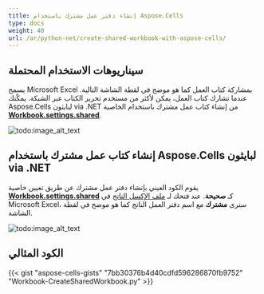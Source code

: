 ```yaml
---
title: إنشاء دفتر عمل مشترك باستخدام Aspose.Cells
type: docs
weight: 40
url: /ar/python-net/create-shared-workbook-with-aspose-cells/
---
```


## **سيناريوهات الاستخدام المحتملة**

يسمح Microsoft Excel بمشاركة كتاب العمل كما هو موضح في لقطة الشاشة التالية. عندما تشارك كتاب العمل، يمكن لأكثر من مستخدم تحرير الكتاب عبر الشبكة. يمكّنك Aspose.Cells لبايثون via .NET من إنشاء كتاب عمل مشترك باستخدام الخاصية [**Workbook.settings.shared**](https://reference.aspose.com/cells/python-net/aspose.cells/workbooksettings/shared).

![todo:image_alt_text](create-shared-workbook-with-aspose-cells_1.png)

## **إنشاء كتاب عمل مشترك باستخدام Aspose.Cells لبايثون via .NET**

يقوم الكود العيني بإنشاء دفتر عمل مشترك عن طريق تعيين خاصية [**Workbook.settings.shared**](https://reference.aspose.com/cells/python-net/aspose.cells/workbooksettings/shared) كـ **صحيحة**. عند فتحك لـ [ملف الإكسل الناتج](55541786.xlsx) في Microsoft Excel، سترى **مشترك** مع اسم دفتر العمل الناتج كما هو موضح في لقطة الشاشة.

![todo:image_alt_text](create-shared-workbook-with-aspose-cells_2.png)

## **الكود المثالي**

{{< gist "aspose-cells-gists" "7bb30376b4d40cdfd596286870fb9752" "Workbook-CreateSharedWorkbook.py" >}}

